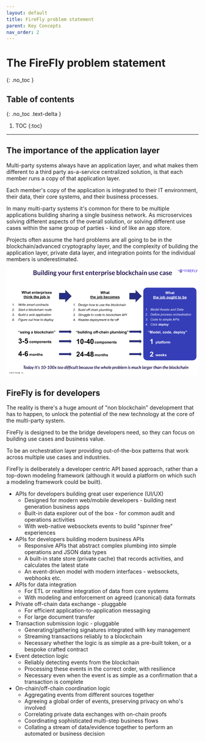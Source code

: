 ```yaml
---
layout: default
title: FireFly problem statement
parent: Key Concepts
nav_order: 2
---
```


# The FireFly problem statement
{: .no_toc }

## Table of contents
{: .no_toc .text-delta }

1. TOC
{:toc}

---

## The importance of the application layer

Multi-party systems always have an application layer, and what makes them different to a third party
as-a-service centralized solution, is that each member runs a copy of that application layer.

Each member's copy of the application is integrated to their IT environment, their data, their core systems,
and their business processes.

In many multi-party systems it's common for there to be multiple applications building sharing a single
business network. As microservices solving different aspects of the overall solution, or solving
different use cases within the same group of parties - kind of like an app store.

Projects often assume the hard problems are all going to be in the blockchain/advanced
cryptography layer, and the complexity of building the application layer, private data layer,
and integration points for the individual members is underestimated.

![FireFly Problem Statement](../images/problem_statement.png "FireFly Problem Statement")

## FireFly is for developers

The reality is there's a huge amount of "non blockchain" development that has to happen, to unlock
the potential of the new technology at the core of the multi-party system.

FireFly is designed to be the bridge developers need, so they can focus on building use cases
and business value.

To be an orchestration layer providing out-of-the-box patterns that work across multiple
use cases and industries.

FireFly is deliberately a developer centric API based approach, rather than a top-down modeling framework
(although it would a platform on which such a modeling framework could be built).

- APIs for developers building great user experience (UI/UX)
  - Designed for modern web/mobile developers - building next generation business apps
  - Built-in data explorer out of the box - for common audit and operations activities
  - With web-native websockets events to build "spinner free" experiences
- APIs for developers building modern business APIs
  - Responsive APIs that abstract complex plumbing into simple operations and JSON data types
  - A built-in state store (private cache) that records activities, and calculates the latest state
  - An event-driven model with modern interfaces - websockets, webhooks etc.
- APIs for data integration
  - For ETL or realtime integration of data from core systems
  - With modeling and enforcement on agreed (canonical) data formats
- Private off-chain data exchange - pluggable
  - For efficient application-to-application messaging
  - For large document transfer
- Transaction submission logic - pluggable
  - Generating/gathering signatures integrated with key management
  - Streaming transactions reliably to a blockchain
  - Necessary whether the logic is as simple as a pre-built token, or a bespoke crafted contract
- Event detection logic
  - Reliably detecting events from the blockchain
  - Processing these events in the correct order, with resilience
  - Necessary even when the event is as simple as a confirmation that a transaction is complete
- On-chain/off-chain coordination logic
  - Aggregating events from different sources together
  - Agreeing a global order of events, preserving privacy on who's involved
  - Correlating private data exchanges with on-chain proofs
  - Coordinating sophisticated multi-step business flows
  - Collating a stream of data/evidence together to perform an automated or business decision

